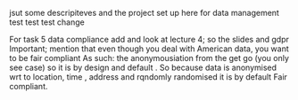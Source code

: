 jsut some descripiteves and the project set up here for data management 
test test test change

For task 5 data compliance add and look at lecture 4; so the slides and gdpr
Important; mention that even though you deal with American data, you want to be fair compliant
As such: the anonymousiation from the get go (you only see case) so it is by design and default
. So because data is anonymised wrt to location, time , address and rqndomly  randomised it is by default 
Fair compliant.
